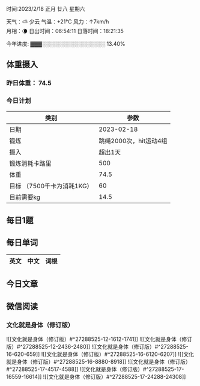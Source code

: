 
时间:2023/2/18 正月 廿八 星期六

天气：⛅️  少云 气温：+21°C 风力：↑7km/h  
月相：🌘 日出时间：06:54:11 日落时间：18:21:35

今年进度: ▓▓▓░░░░░░░░░░░░░░░░░ 13.40%

## 体重摄入

### 昨日体重： 74.5
### 今日计划
| 类别           | 参数                    |
| -------------- | ----------------------- |
| 日期           | 2023-02-18               |
| 锻炼           |   跳绳2000次，hit运动4组           |
| 摄入           | 超出1天 |
| 锻炼消耗卡路里 | 500 |
| 体重           |  74.5                      |
| 目标   （7500千卡为消耗1KG）        | 60                      |
| 目前需要kg              |   14.5                       |

## 每日1题


## 每日单词

| 英文       | 中文       |词根|
| ---------- | ---------- | ---|


## 今日文章



## 微信阅读

<!-- start of weread -->

### 文化就是身体（修订版）
![[文化就是身体（修订版）#^27288525-12-1612-1741]]
![[文化就是身体（修订版）#^27288525-12-2436-2480]]
![[文化就是身体（修订版）#^27288525-16-620-659]]
![[文化就是身体（修订版）#^27288525-16-6120-6207]]
![[文化就是身体（修订版）#^27288525-16-8880-8918]]
![[文化就是身体（修订版）#^27288525-17-4517-4588]]
![[文化就是身体（修订版）#^27288525-17-16559-16614]]
![[文化就是身体（修订版）#^27288525-17-24288-24308]]

<!-- end of weread -->
